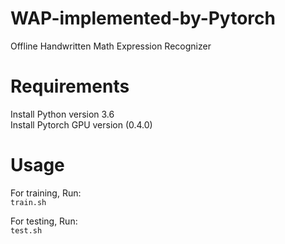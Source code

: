 # WAP-implemented-by-Pytorch
Offline Handwritten Math Expression Recognizer

# Requirements
Install Python version 3.6  
Install Pytorch GPU version (0.4.0)

# Usage
For training, Run:  
`train.sh`  

For testing, Run:  
`test.sh`

